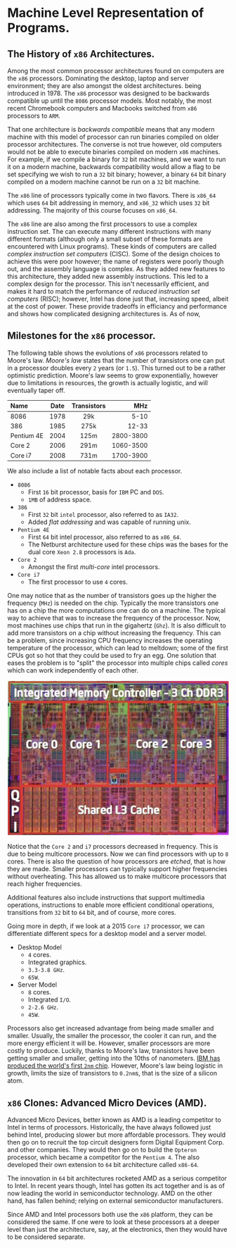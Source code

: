 # Machine Level Representation of Programs.

## The History of `x86` Architectures.

Among the most common processor architectures found on computers are the `x86`
processors. Dominating the desktop, laptop and server environment; they are also 
amongst the oldest architectures. being introduced in 1978. The `x86` processor 
was designed to be backwards compatible up until the `8086` processor models. 
Most notably, the most recent Chromebook computers and Macbooks switched from 
`x86` processors to `ARM`.

That one architecture is _backwards compatible_ means that any modern machine 
with this model of processor can run binaries compiled on older processor 
architectures. The converse is not true however, old computers would not be 
able to execute binaries compiled on modern `x86` machines. For example, if we 
compile a binary for `32` bit machines, and we want to run it on a modern machine,
backwards compatibility would allow a flag to be set specifying we wish to run a 
`32` bit binary; however, a binary `64` bit binary compiled on a modern machine 
cannot be run on a `32` bit machine.

The `x86` line of processors typically come in two flavors. There is `x86_64` 
which uses `64` bit addressing in memory, and `x86_32` which uses `32` bit 
addressing. The majority of this course focuses on `x86_64`.

The `x86` line are also among the first processors to use a complex instruction 
set. The can execute many different instructions with many different formats 
\(although only a small subset of these formats are encountered with Linux 
programs\). These kinds of computers are called _complex instruction set 
computers_ \(CISC\). Some of the design choices to achieve this were poor 
however; the name of registers were poorly though out, and the assembly 
language is complex. As they added new features to this architecture, they added 
new assembly instructions. This led to a complex design for the processor. This 
isn't necessarily efficient, and makes it hard to match the performance of 
_reduced instruction set computers_ \(RISC\); however, Intel has done just 
that, increasing speed, albeit at the cost of power. These provide tradeoffs 
in efficiancy and performance and shows how complicated designing architectures 
is. As of now,

## Milestones for the `x86` processor.

The following table shows the evolutions of `x86` processors related to Moore's 
law. _Moore's law_ states that the number of transistors one can put in a 
processor doubles every `2` years \(or `1.5`\). This turned out to be a rather 
optimistic prediction. Moore's law seems to grow exponentially, however due to 
limitations in resources, the growth is actually logistic, and will eventually 
taper off.

|    **Name**   |   **Date**    |   **Transistors**     |   **MHz**     |
|:---         |   :---:     |   :---:             |         ---:|
|   8086      |   1978      |   29k               |        5-10 |
|   386       |   1985      |   275k              |       12-33 |
|   Pentium 4E|   2004      |   125m              |   2800-3800 |
|   Core 2    |   2006      |   291m              |   1060-3500 |
|   Core i7   |   2008      |   731m              |   1700-3900 |

We also include a list of notable facts about each processor.

* `8086`
  * First `16` bit processor, basis for `IBM` PC and `DOS`.
  * `1MB` of address space.
* `386`
  * First `32` bit `intel` processor, also referred to as `IA32`.
  * Added _flat addressing_ and was capable of running unix.
* `Pentium 4E`
  * First `64` bit intel processor, also referred to as `x86_64`.
  * The Netburst architecture used for these chips was the bases for the dual
    core `Xeon 2.8` processors is `Ada`.
* `Core 2`
  * Amongst the first _multi-core_ intel processors.
* `Core i7`
  * The first processor to use `4` cores.

One may notice that as the number of transistors goes up the higher the frequency
\(`MHz`\) is needed on the chip. Typically the more transistors one has on a 
chip the more computations one can do on a machine. The typical way to achieve 
that was to increase the frequency of the processor. Now, most machines use 
chips that run in the gigahertz \(`Ghz`\). It is also difficult to add more 
transistors on a chip without increasing the frequency. This can be a problem, 
since increasing CPU frequency increases the operating temperature of the 
processor, which can lead to meltdown; some of the first CPUs got so hot that 
they could be used to fry an egg. One solution that eases the problem is to 
"split" the processor into multiple chips called _cores_ which can work 
independently of each other.

![The Layout of a typical multicore processor.](../Figures/Chapter3/integratedMemoryController.png)

Notice that the `Core 2` and `i7` processors decreased in frequency. This is due 
to being multicore processors. Now we can find processors with up to `8` cores. 
There is also the question of how processors are _etched_, that is how they are 
made. Smaller processors can typically support higher frequencies without 
overheating. This has allowed us to make multicore processors that reach 
higher frequencies.

Additional features also include instructions that support multimedia 
operations, instructions to enable more efficient conditional operations, 
transitions from `32` bit to `64` bit, and of course, more cores.

Going more in depth, if we look at a 2015 `Core i7` processor, we can 
differentiate different specs for a desktop model and a server model.

* Desktop Model
  * `4` cores.
  * Integrated graphics.
  * `3.3-3.8 GHz`.
  * `65W`.
* Server Model
  * `8` cores.
  * Integrated `I/O`.
  * `2-2.6 GHz`.
  * `45W`.

Processors also get increased advantage from being made smaller and smaller. 
Usually, the smaller the processor, the cooler it can run, and the more energy 
efficient it will be. However, smaller processors are more costly to produce. 
Luckily, thanks to Moore's law, transistors have been getting smaller and 
smaller, getting into the 10ths of nanometers. [IBM has produced the world's first 
`2nm` chip](https://arstechnica.com/gadgets/2021/05/ibm-creates-the-worlds-first-2-nm-chip/). 
However, Moore's law being logistic in growth, limits the size of transistors to 
`0.2nm`s, that is the size of a silicon atom.

## `x86` Clones: Advanced Micro Devices \(AMD\).

Advanced Micro Devices, better known as AMD is a leading competitor to Intel in 
terms of processors. Historically, the have always followed just behind Intel, 
producing slower but more affordable processors. They would then go on to recruit 
the top circuit designers form Digital Equipment Corp. and other companies. They 
would then go on to build the `Opteron` processor, which became a competitor for 
the `Pentium 4`. The also developed their own extension to `64` bit architecture 
called `x86-64`.

The innovation in `64` bit architectures rocketed AMD as a serious competitor to 
Intel. In recent years though, Intel has gotten its act together and is as of now 
leading the world in semiconductor technology. AMD on the other hand, has fallen 
behind; relying on external semiconductor manufacturers.

Since AMD and Intel processors both use the `x86` platform, they can be 
considered the same. If one were to look at these processors at a deeper level 
than just the architecture, say, at the electronics, then they would have to be 
considered separate.
